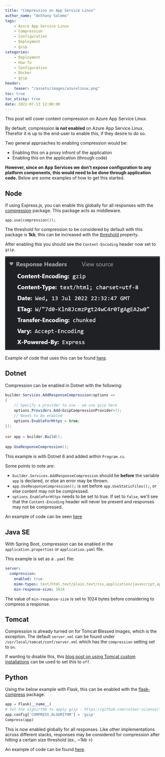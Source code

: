 ```yaml
---
title: "Compression on App Service Linux"
author_name: "Anthony Salemo"
tags:
    - Azure App Service Linux
    - Compression
    - Configuration
    - Deployment
    - gzip
categories:
    - Deployment    
    - How-To
    - Configuration
    - Docker
    - gzip
header:
    teaser: "/assets/images/azurelinux.png" 
toc: true
toc_sticky: true
date: 2022-07-13 12:00:00
---
```


This post will cover content compression on Azure App Service Linux.

By default, compression **is not enabled** on Azure App Service Linux. Therefor it is up to the end-user to enable this, if they desire to do so. 

Two general approaches to enabling compression would be:
- Enabling this on a proxy infront of the application
- Enabling this on the application (through code)

**However, since on App Services we don't expose configuration to any platform components, this would need to be done through application code.** Below are some examples of how to get this started.

## Node
If using Express.js, you can enable this globally for all responses with the [compression](https://www.npmjs.com/package/compression#install) package. This package acts as middleware.

```
app.use(compression());
```

The threshold for compression to be considered by default with this package is **1kb**, this can be increased with the [threshold](https://www.npmjs.com/package/compression#threshold) property. 

After enabling this you should see the `Content-Encoding` header now set to `gzip`.

![Node and gzip compression](/media/2022/07/azure-oss-gzip-node.png)


Example of code that uses this can be found [here](https://github.com/azureossd/gzip-stack-examples/tree/main/node/gzip).

## Dotnet
Compression can be enabled in Dotnet with the following:

```c#
builder.Services.AddResponseCompression(options =>
{
    // Specify a provider to use - we use gzip here
    options.Providers.Add<GzipCompressionProvider>();
    // Needs to be enabled
    options.EnableForHttps = true;
});

var app = builder.Build();

app.UseResponseCompression();
```

This example is with Dotnet 6 and added within `Program.cs`. 

Some points to note are:
- `builder.Services.AddResponseCompression` should be **before** the variable `app` is declared, or else an error may be thrown.
- `app.UseResponseCompression();` is set before `app.UseStaticFiles();`, or else content may not be compressed.
- `options.EnableForHttps` needs to be set to true. If set to `false`, we'll see that the `Content-Encoding` header will never be present and responses may not be compressed.

An example of code can be seen [here](https://github.com/azureossd/gzip-stack-examples/tree/main/dotnet/gzip)

## Java SE
With Spring Boot, compression can be enabled in the `application.properties` or `application.yaml` file.

This example is set as a `.yaml` file:

```yaml
server:
  compression:
    enabled: true
    mime-types: text/html,text/plain,text/css,application/javascript,application/json
    min-response-size: 1024
```

The value of `min-response-size` is set to 1024 bytes before considering to compress a response. 

## Tomcat
Compression is already turned on for Tomcat Blessed Images, which is the exception. The default `server.xml` can be found under `/usr/local/tomcat/conf/server.xml` which has the `compression` setting set to `on`. 

If wanting to disable this, this [blog post on using Tomcat custom installations](https://azureossd.github.io/2022/05/20/Custom-Tomcat-Configuration-on-Azure-App-Service-Linux/index.html) can be used to set this to `off`.

## Python
Using the below example with Flask, this can be enabled with the [flask-compress](https://github.com/colour-science/flask-compress) package.

```python
app = Flask(__name__)
# Set the algoirthm to apply gzip - https://github.com/colour-science/flask-compress#options
app.config['COMPRESS_ALGORITHM'] = 'gzip'
Compress(app)
```

This is now enabled globally for all responses. Like other implementations across different stacks, responses may be considered for compression after hitting a certain size threshold (ex., ~1kb >)

An example of code can be found [here](https://github.com/azureossd/gzip-stack-examples/tree/main/python/gzip).





